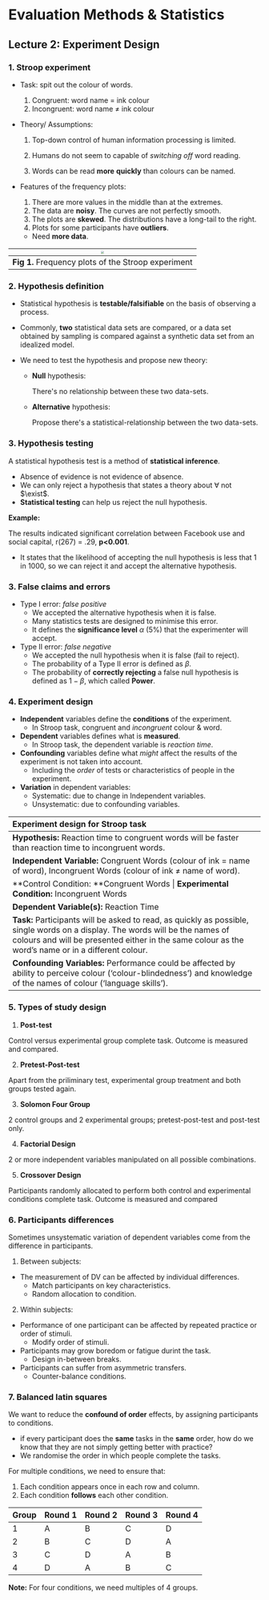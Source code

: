 # Evaluation Methods & Statistics



## Lecture 2: Experiment Design



### 1. Stroop experiment

- Task: spit out the colour of words.
  1. Congruent: word name $=$ ink colour
  2. Incongruent: word name $\neq$ ink colour

- Theory/ Assumptions:

  1. Top-down control of human information processing is limited.

  2. Humans do not seem to capable of *switching off* word reading.

  3. Words can be read **more** **quickly** than colours can be named.

- Features of the frequency plots:

  1. There are more values in the middle than at the extremes.
  2. The data are **noisy**. The curves are not perfectly smooth.
  3. The plots are **skewed**. The distributions have a long-tail to the right.
  4. Plots for some participants have **outliers**.

  - Need **more data**.



| <img src="/Users/kevinxu95/ACS/EMS/Notes/EMS_Lecture 2.assets/Screenshot 2020-05-30 at 14.48.48.png" style="zoom:33%;" /> |
| :----------------------------------------------------------: |
|     **Fig 1.** Frequency plots of the Stroop experiment      |



### 2. Hypothesis definition

- Statistical hypothesis is **testable/falsifiable** on the basis of observing a process. 

- Commonly, **two** statistical data sets are compared, or a data set obtained by sampling is compared against a synthetic data set from an idealized model.

- We need to test the hypothesis and propose new theory:

  - **Null** hypothesis: 

    There's no relationship between these two data-sets.

  - **Alternative** hypothesis: 

    Propose there's a statistical-relationship between the two data-sets.



### 3. Hypothesis testing

A statistical hypothesis test is a method of **statistical inference**.

- Absence of evidence is not evidence of absence.
- We can only reject a hypothesis that states a theory about $\forall$ not $\exist$.
- **Statistical testing** can help us reject the null hypothesis.



**Example:**

The results indicated significant correlation between Facebook use and social capital, r(267) = .29, **p<0.001**.

- It states that the likelihood of accepting the null hypothesis is less that 1 in 1000, so we can reject it and accept the alternative hypothesis.



### 3. False claims and errors

- Type I error: *false positive*
  - We accepted the alternative hypothesis when it is false.
  - Many statistics tests are designed to minimise this error.
  - It defines the **significance level** $\alpha$ ($5\%$) that the experimenter will accept.
- Type II error: *false negative*
  - We accepted the null hypothesis when it is false (fail to reject).
  - The probability of a Type II error is defined as $\beta$.
  - The probability of **correctly rejecting** a false null hypothesis is defined as $1-\beta$, which called **Power**.



[^significance level]: A result has statistical **significance** when it is very unlikely to have occurred given the **null** hypothesis. More precisely, a study's defined **significance level**, denoted by $\alpha$, is the probability of the study **rejecting** the null hypothesis, given that the null hypothesis were assumed to be true.



### 4. Experiment design

- **Independent** variables define the **conditions** of the experiment.
  - In Stroop task, congruent and *incongruent* colour & word.
- **Dependent** variables defines what is **measured**.
  - In Stroop task, the dependent variable is *reaction time*.
- **Confounding** variables define what *might* affect the results of the experiment is not taken into account.
  - Including the *order* of tests or characteristics of people in the experiment.
- **Variation** in dependent variables:
  - Systematic: due to change in Independent variables.
  - Unsystematic: due to confounding variables.



| Experiment design for Stroop task                            |
| :----------------------------------------------------------- |
| **Hypothesis:** Reaction time to congruent words will be faster than reaction time to incongruent words. |
| **Independent Variable:**  Congruent Words (colour of ink = name of word), Incongruent Words (colour of ink $\neq$ name of word). |
| **Control Condition: **Congruent Words  \|  **Experimental Condition:** Incongruent Words |
| **Dependent Variable(s):** Reaction Time                     |
| **Task:** Participants will be asked to read, as quickly as possible, single words on a display. The words will be the names of colours and will be presented either in the same colour as the word’s name or in a different colour. |
| **Confounding Variables:** Performance could be affected by ability to perceive colour (‘colour-blindedness’) and knowledge of the names of colour (‘language skills’). |



### 5. Types of study design

1. **Post-test**

Control versus experimental group complete task. Outcome is measured and compared.

2. **Pretest-Post-test**

Apart from the priliminary test, experimental group treatment and both groups tested again.

3. **Solomon Four Group**

2 control groups and 2 experimental groups; pretest-post-test and post-test only.

4. **Factorial Design**

2 or more independent variables manipulated on all possible combinations.

5. **Crossover Design**

Participants randomly allocated to perform both control and experimental conditions complete task. Outcome is measured and compared



### 6. Participants differences

Sometimes unsystematic variation of dependent variables come from the difference in participants. 

1. Between subjects:

- The measurement of DV can be affected by individual differences.
  - Match participants on key characteristics.
  - Random allocation to condition.

2. Within subjects:

- Performance of one participant can be affected by repeated practice or order of stimuli.
  - Modify order of stimuli.
- Participants may grow boredom or fatigue durint the task.
  - Design in-between breaks.
- Participants can suffer from asymmetric transfers.
  - Counter-balance conditions.



### 7. Balanced latin squares

We want to reduce the **confound of order** effects, by assigning participants to conditions. 

- if every participant does the **same** tasks in the **same** order, how do we know that they are not simply getting better with practice?
- We randomise the order in which people complete the tasks.

For multiple conditions, we need to ensure that:

1. Each condition appears once in each row and column.
2. Each condition **follows** each other condition.



| Group | Round 1 | Round 2 | Round 3 | Round 4 |
| ----- | ------- | ------- | ------- | ------- |
| 1     | A       | B       | C       | D       |
| 2     | B       | C       | D       | A       |
| 3     | C       | D       | A       | B       |
| 4     | D       | A       | B       | C       |

**Note:** For four conditions, we need multiples of 4 groups.

